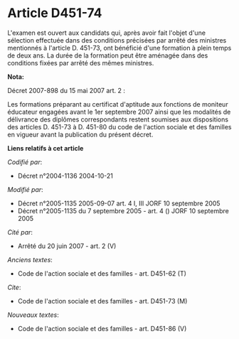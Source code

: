 # Article D451-74

L'examen est ouvert aux candidats qui, après avoir fait l'objet d'une sélection effectuée dans des conditions précisées par
arrêté des ministres mentionnés à l'article D. 451-73, ont bénéficié d'une formation à plein temps de deux ans. La durée de
la formation peut être aménagée dans des conditions fixées par arrêté des mêmes ministres.

**Nota:**

Décret 2007-898 du 15 mai 2007 art. 2 : 

Les formations préparant au certificat d'aptitude aux fonctions de moniteur éducateur engagées avant le 1er septembre 2007
ainsi que les modalités de délivrance des diplômes correspondants restent soumises aux dispositions des articles D. 451-73 à
D. 451-80 du code de l'action sociale et des familles en vigueur avant la publication du présent décret.

**Liens relatifs à cet article**

_Codifié par_:

  - Décret n°2004-1136 2004-10-21

_Modifié par_:

  - Décret n°2005-1135 2005-09-07 art. 4 I, III JORF 10 septembre 2005
  - Décret n°2005-1135 du 7 septembre 2005 - art. 4 () JORF 10 septembre 2005

_Cité par_:

  - Arrêté du 20 juin 2007 - art. 2 (V)

_Anciens textes_:

  - Code de l'action sociale et des familles - art. D451-62 (T)

_Cite_:

  - Code de l'action sociale et des familles - art. D451-73 (M)

_Nouveaux textes_:

  - Code de l'action sociale et des familles - art. D451-86 (V)
